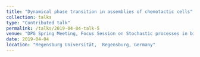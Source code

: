 ```yaml
---
title: "Dynamical phase transition in assemblies of chemotactic cells"
collection: talks
type: "Contributed talk"
permalink: /talks/2019-04-04-talk-5
venue: "DPG Spring Meeting, Focus Session on Stochastic processes in biology"
date: 2019-04-04
location: "Regensburg Universität,  Regensburg, Germany"
---
```

